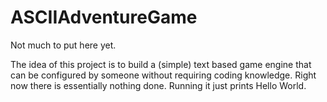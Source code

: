 # ASCIIAdventureGame

Not much to put here yet.

The idea of this project is to build a (simple) text based game engine that can be configured by someone without
requiring coding knowledge.
Right now there is essentially nothing done. Running it just prints Hello World.
